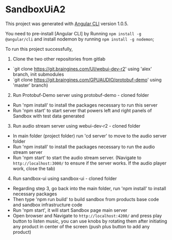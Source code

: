 # SandboxUiA2

This project was generated with [Angular CLI](https://github.com/angular/angular-cli) version 1.0.5.

You need to pre-install [Angular CLI] by Running `npm install -g @angular/cli` and 
  install nodemon by running `npm install -g nodemon`;

To run this project successfully, 

1. Clone the two other repositories from gitlab
  - `git clone https://git.braingines.com/UI/webui-dev-r2' using 'alex' branch, init submodules
  - `git clone https://git.braingines.com/GPUAUDIO/protobuf-demo' using 'master' branch)

2. Run Protobuf-Demo server using protobuf-demo - cloned folder
  - Run 'npm install' to install the packages necessary to run this server
  - Run 'npm start' to start server that powers left and right panels of Sandbox with test data generated

3. Run audio stream server using webui-dev-r2 - cloned folder
  - In main folder (project folder) run 'cd server' to move to the audio server folder
  - Run 'npm install' to install the packages necessary to run the audio stream server
  - Run 'npm start' to start the audio stream server.
    (Navigate to `http://localhost:3000/` to ensure if the server works. If the audio player work, close the tab)

4. Run sandbox-ui using sandbox-ui - cloned folder
  - Regarding step 3, go back into the main folder, run 'npm install' to install necessary packages
  - Then type 'npm run build' to build sandbox from products base code and sandbox infrastructure code
  - Run 'npm start', it will start Sandbox page main server
  - Open browser and Navigate to `http://localhost:4200/` and press play button to listen music, you can use knobs by rotating them after initiating any product in center of the screen (push plus button to add any product)



